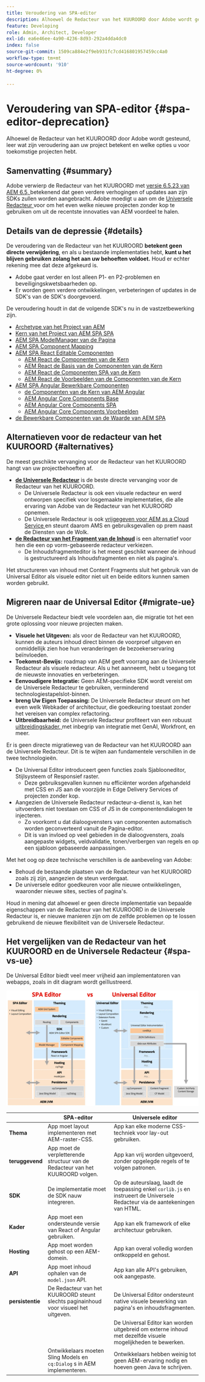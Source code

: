 ```yaml
---
title: Veroudering van SPA-editor
description: Alhoewel de Redacteur van het KUUROORD door Adobe wordt gesteund, leer wat zijn veroudering aan uw project betekent en welke opties u voor toekomstige projecten hebt.
feature: Developing
role: Admin, Architect, Developer
exl-id: ea6e46ee-4a90-4236-8d93-292a4dda4dc0
index: false
source-git-commit: 1509ca884e2f9eb931fc7cd416801957459cc4a0
workflow-type: tm+mt
source-wordcount: '910'
ht-degree: 0%

---
```


# Veroudering van SPA-editor {#spa-editor-deprecation}

Alhoewel de Redacteur van het KUUROORD door Adobe wordt gesteund, leer wat zijn veroudering aan uw project betekent en welke opties u voor toekomstige projecten hebt.

## Samenvatting {#summary}

Adobe verwierp de Redacteur van het KUUROORD met [ versie 6.5.23 van AEM 6.5, ](/help/release-notes/release-notes.md#spa-editor) betekenend dat geen verdere verhogingen of updates aan zijn SDKs zullen worden aangebracht. Adobe moedigt u aan om de [ Universele Redacteur ](/help/sites-developing/universal-editor/introduction.md) voor om het even welke nieuwe projecten zonder kop te gebruiken om uit de recentste innovaties van AEM voordeel te halen.

## Details van de depressie {#details}

De veroudering van de Redacteur van het KUUROORD **betekent geen directe verwijdering**, en als u bestaande implementaties hebt, **kunt u het blijven gebruiken zolang het aan uw behoeften voldoet.** Houd er echter rekening mee dat deze afgekeurd is.

* Adobe gaat verder en lost alleen P1- en P2-problemen en beveiligingskwetsbaarheden op.
* Er worden geen verdere ontwikkelingen, verbeteringen of updates in de SDK&#39;s van de SDK&#39;s doorgevoerd.

De veroudering houdt in dat de volgende SDK&#39;s nu in de vastzetbewerking zijn.

* [ Archetype van het Project van AEM ](https://github.com/adobe/aem-project-archetype/)
* [ Kern van het Project van AEM SPA SPA ](https://github.com/adobe/aem-spa-project-core)
* [ AEM SPA ModelManager van de Pagina ](https://github.com/adobe/aem-spa-page-model-manager)
* [ AEM SPA Component Mapping ](https://github.com/adobe/aem-spa-component-mapping)
* [ AEM SPA React Editable Componenten ](https://github.com/adobe/aem-react-editable-components)
   * [ AEM React de Componenten van de Kern ](https://github.com/adobe/aem-react-core-wcm-components)
   * [ AEM React de Basis van de Componenten van de Kern ](https://github.com/adobe/aem-react-core-wcm-components-base)
   * [ AEM React de Componenten SPA van de Kern ](https://github.com/adobe/aem-react-core-wcm-components-spa)
   * [ AEM React de Voorbeelden van de Componenten van de Kern ](https://github.com/adobe/aem-react-core-wcm-components-examples)
* [ AEM SPA Angular Bewerkbare Componenten ](https://github.com/adobe/aem-angular-editable-components)
   * [ de Componenten van de Kern van AEM Angular ](https://github.com/adobe/aem-angular-core-wcm-components)
   * [ AEM Angular Core Components Base ](https://github.com/adobe/aem-angular-core-wcm-components-base)
   * [ AEM Angular Core Components SPA ](https://github.com/adobe/aem-angular-core-wcm-components-spa)
   * [ AEM Angular Core Components Voorbeelden ](https://github.com/adobe/aem-angular-core-wcm-components-examples)
* [ de Bewerkbare Componenten van de Waarde van AEM SPA ](https://github.com/mavicellc/aem-vue-editable-components)

## Alternatieven voor de redacteur van het KUUROORD {#alternatives}

De meest geschikte vervanging voor de Redacteur van het KUUROORD hangt van uw projectbehoeften af.

* **[de Universele Redacteur](/help/sites-developing/universal-editor/introduction.md)** is de beste directe vervanging voor de Redacteur van het KUUROORD.
   * De Universele Redacteur is ook een visuele redacteur en werd ontworpen specifiek voor losgemaakte implementaties, die alle ervaring van Adobe van de Redacteur van het KUUROORD opnemen.
   * De Universele Redacteur is ook [ vrijgegeven voor AEM as a Cloud Service ](https://experienceleague.adobe.com/nl/docs/experience-manager-cloud-service/content/implementing/developing/universal-editor/introduction) en steunt daarom AMS en gebruiksgevallen op prem naast de Diensten van de Wolk.
* **[de Redacteur van het Fragment van de Inhoud](/help/sites-developing/universal-editor/introduction.md)** is een alternatief voor hen die een op vorm-gebaseerde redacteur verkiezen.
   * De Inhoudsfragmenteditor is het meest geschikt wanneer de inhoud is gestructureerd als Inhoudsfragmenten en niet als pagina&#39;s.

Het structureren van inhoud met Content Fragments sluit het gebruik van de Universal Editor als visuele editor niet uit en beide editors kunnen samen worden gebruikt.

## Migreren naar de Universal Editor {#migrate-ue}

De Universele Redacteur biedt vele voordelen aan, die migratie tot het een grote oplossing voor nieuwe projecten maken.

* **Visuele het Uitgeven:** als voor de Redacteur van het KUUROORD, kunnen de auteurs inhoud direct binnen de voorproef uitgeven en onmiddellijk zien hoe hun veranderingen de bezoekerservaring beïnvloeden.
* **Toekomst-Bewijs:** roadmap van AEM geeft voorrang aan de Universele Redacteur als visuele redacteur. Als u het aanneemt, hebt u toegang tot de nieuwste innovaties en verbeteringen.
* **Eenvoudigere Integratie:** Geen AEM-specifieke SDK wordt vereist om de Universele Redacteur te gebruiken, verminderend technologiestapelslot-binnen.
* **breng Uw Eigen Toepassing:** De Universele Redacteur steunt om het even welk Webkader of architectuur, die goedkeuring toestaat zonder het vereisen van complex refactoring.
* **Uitbreidbaarheid:** de Universele Redacteur profiteert van een robuust [ uitbreidingskader, ](https://experienceleague.adobe.com/nl/docs/experience-manager-cloud-service/content/implementing/developing/universal-editor/extending) met inbegrip van integratie met GenAI, Workfront, en meer.

Er is geen directe migratieweg van de Redacteur van het KUUROORD aan de Universele Redacteur. Dit is te wijten aan fundamentele verschillen in de twee technologieën.

* De Universal Editor introduceert geen functies zoals Sjablooneditor, Stijlsysteem of Responsief raster.
   * Deze gebruiksgevallen kunnen nu efficiënter worden afgehandeld met CSS en JS aan de voorzijde in Edge Delivery Services of projecten zonder kop.
* Aangezien de Universele Redacteur redacteur-a-dienst is, kan het uitvoerders niet toestaan om CSS of JS in de componentendialogen te injecteren.
   * Zo voorkomt u dat dialoogvensters van componenten automatisch worden geconverteerd vanuit de Pagina-editor.
   * Dit is van invloed op veel gebieden in de dialoogvensters, zoals aangepaste widgets, veldvalidatie, tonen/verbergen van regels en op een sjabloon gebaseerde aanpassingen.

Met het oog op deze technische verschillen is de aanbeveling van Adobe:

* Behoud de bestaande plaatsen van de Redacteur van het KUUROORD zoals zij zijn, aangezien de steun verdergaat.
* De universele editor goedkeuren voor alle nieuwe ontwikkelingen, waaronder nieuwe sites, secties of pagina&#39;s.

Houd in mening dat alhoewel er geen directe implementatie van bepaalde eigenschappen van de Redacteur van het KUUROORD in de Universele Redacteur is, er nieuwe manieren zijn om de zelfde problemen op te lossen gebruikend de nieuwe flexibiliteit van de Universele Redacteur.

## Het vergelijken van de Redacteur van het KUUROORD en de Universele Redacteur {#spa-vs-ue}

De Universal Editor biedt veel meer vrijheid aan implementatoren van webapps, zoals in dit diagram wordt geïllustreerd.

![ Universele Vergeleek de architecturen van de Redacteur en van het KUUROORD ](assets/spa-editor-vs-ue.png)

|  | SPA-editor | Universele editor |
|---|---|---|
| **Thema** | App moet layout implementeren met AEM-raster-CSS. | App kan elke moderne CSS-techniek voor lay-out gebruiken. |
| **teruggevend** | App moet de verpletterende structuur van de Redacteur van het KUUROORD volgen. | App kan vrij worden uitgevoerd, zonder opgelegde regels of te volgen patronen. |
| **SDK** | De implementatie moet de SDK nauw integreren. | Op de auteurslaag, laadt de toepassing enkel `corlib.js` en instrueert de Universele Redacteur via de aantekeningen van HTML. |
| **Kader** | App moet een ondersteunde versie van React of Angular gebruiken. | App kan elk framework of elke architectuur gebruiken. |
| **Hosting** | App moet worden gehost op een AEM-domein. | App kan overal volledig worden ontkoppeld en gehost. |
| **API** | App moet inhoud ophalen van de `model.json` API. | App kan alle API&#39;s gebruiken, ook aangepaste. |
| **persistentie** | De Redacteur van het KUUROORD steunt slechts paginainhoud voor visueel het uitgeven. | De Universal Editor ondersteunt native visuele bewerking van pagina&#39;s en inhoudsfragmenten. |
|  |  | De Universal Editor kan worden uitgebreid om externe inhoud met dezelfde visuele mogelijkheden te bewerken. |
|  | Ontwikkelaars moeten Sling Models en `cq:Dialog` s in AEM implementeren. | Ontwikkelaars hebben weinig tot geen AEM-ervaring nodig en hoeven geen Java te schrijven. |
